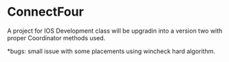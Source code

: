 # ConnectFour

A project for IOS Development class will be upgradin into a version two with proper Coordinator methods used.

*bugs: small issue with some placements using wincheck hard algorithm.
